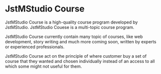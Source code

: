 <h1>JstMStudio Course</h1>
<p>JstMStudio Course is a high-quality course program developed by JstMStudio. JstMStudio Couese is a multi-topic course program.</p> 

<p>JstMStudio Course currently contain many topic of courses, like web development, story writing and much more coming soon, written by experts or experienced professionals.</p>

<p>JstMStudio Course act on the principle of where customer buy a set of course that they wanted and chosen individually instead of an access to all which some might not useful for them. </p>